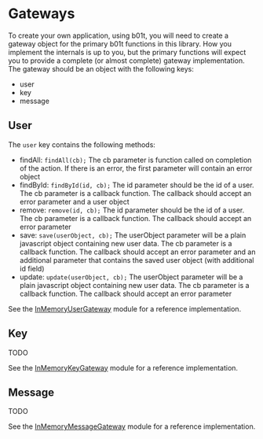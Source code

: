 # Gateways

To create your own application, using b01t, you will need to create a gateway object for the primary b01t functions in this library. How you implement the internals is up to you, but the primary functions will expect you to provide a complete (or almost complete) gateway implementation. The gateway should be an object with the following keys:

* user
* key
* message

## User

The `user` key contains the following methods:

* findAll: `findAll(cb);`
  The cb parameter is function called on completion of the action. If there is an error, the first parameter will contain an error object
* findById: `findById(id, cb);`
  The id parameter should be the id of a user. The cb parameter is a callback function. The callback should accept an error parameter and a user object
* remove: `remove(id, cb);`
  The id parameter should be the id of a user. The cb parameter is a callback function. The callback should accept an error parameter
* save: `save(userObject, cb);`
  The userObject parameter will be a plain javascript object containing new user data. The cb parameter is a callback function. The callback should accept an error parameter and an additional parameter that contains the saved user object (with additional id field)
* update: `update(userObject, cb);`
  The userObject parameter will be a plain javascript object containing new user data. The cb parameter is a callback function. The callback should accept an error parameter

See the [InMemoryUserGateway](../lib/in-memory-message-gateway/index.js) module for a reference implementation.

## Key

TODO

See the [InMemoryKeyGateway](../lib/in-memory-key-gateway/index.js) module for a reference implementation.

## Message

TODO

See the [InMemoryMessageGateway](../lib/in-memory-message-gateway/index.js) module for a reference implementation.
